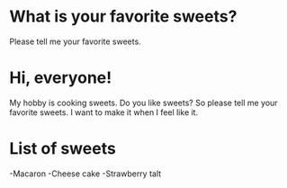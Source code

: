 # What is your favorite sweets?
Please tell me your favorite sweets.

# Hi, everyone!

My hobby is cooking sweets. 
Do you like sweets?
So please tell me your favorite sweets.
I want to make it when I feel like it. 

# List of sweets
-Macaron
-Cheese cake
-Strawberry talt
